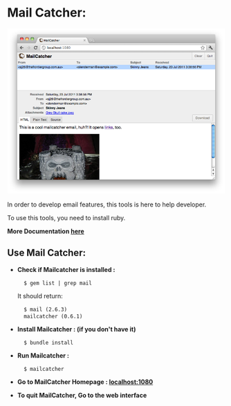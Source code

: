 # Mail Catcher:

![MailCatcher preview](img/mailcatcher.png)

In order to develop email features, this tools is here to help developer.  

To use this tools, you need to install ruby.

**More Documentation [here](http://mailcatcher.me/)**

## Use Mail Catcher:

* **Check if Mailcatcher is installed :**  
    
        $ gem list | grep mail  
    
    It should return:  
    
        $ mail (2.6.3)
        mailcatcher (0.6.1)

* **Install Mailcatcher : (if you don't have it)**  
    
        $ bundle install
    
* **Run Mailcatcher :**
    
        $ mailcatcher
    
* **Go to MailCatcher Homepage : [localhost:1080](http://localhost:1080)**

* **To quit MailCatcher, Go to the web interface**
